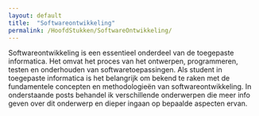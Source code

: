 ```yaml
---
layout: default
title:  "Softwareontwikkeling"
permalink: /HoofdStukken/SoftwareOntwikkeling/
---
```


Softwareontwikkeling is een essentieel onderdeel van de toegepaste informatica. Het omvat het proces van het ontwerpen, programmeren, testen en onderhouden van softwaretoepassingen. Als student in toegepaste informatica is het belangrijk om bekend te raken met de fundamentele concepten en methodologieën van softwareontwikkeling. In onderstaande posts behandel ik verschillende onderwerpen die meer info geven over dit onderwerp en dieper ingaan op bepaalde aspecten ervan.



